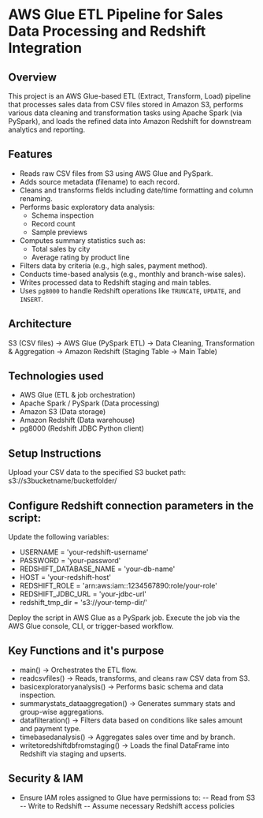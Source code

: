 # AWS Glue ETL Pipeline for Sales Data Processing and Redshift Integration

## Overview
This project is an AWS Glue-based ETL (Extract, Transform, Load) pipeline that processes sales data from CSV files stored in Amazon S3, performs various data cleaning and transformation tasks using Apache Spark (via PySpark), and loads the refined data into Amazon Redshift for downstream analytics and reporting.

##  Features
- Reads raw CSV files from S3 using AWS Glue and PySpark.
- Adds source metadata (filename) to each record.
- Cleans and transforms fields including date/time formatting and column renaming.
- Performs basic exploratory data analysis:
  - Schema inspection
  - Record count
  - Sample previews
- Computes summary statistics such as:
  - Total sales by city
  - Average rating by product line
- Filters data by criteria (e.g., high sales, payment method).
- Conducts time-based analysis (e.g., monthly and branch-wise sales).
- Writes processed data to Redshift staging and main tables.
- Uses `pg8000` to handle Redshift operations like `TRUNCATE`, `UPDATE`, and `INSERT`.

## Architecture
S3 (CSV files) -> AWS Glue (PySpark ETL) -> Data Cleaning, Transformation & Aggregation -> Amazon Redshift (Staging Table -> Main Table)

##  Technologies used
- AWS Glue (ETL & job orchestration)
- Apache Spark / PySpark (Data processing)
- Amazon S3 (Data storage)
- Amazon Redshift (Data warehouse)
- pg8000 (Redshift JDBC Python client)

## Setup Instructions
Upload your CSV data to the specified S3 bucket path:
s3://s3bucketname/bucketfolder/

## Configure Redshift connection parameters in the script:
Update the following variables:
- USERNAME = 'your-redshift-username'
- PASSWORD = 'your-password'
- REDSHIFT_DATABASE_NAME = 'your-db-name'
- HOST = 'your-redshift-host'
- REDSHIFT_ROLE = 'arn:aws:iam::1234567890:role/your-role'
- REDSHIFT_JDBC_URL = 'your-jdbc-url'
- redshift_tmp_dir = 's3://your-temp-dir/'

Deploy the script in AWS Glue as a PySpark job.
Execute the job via the AWS Glue console, CLI, or trigger-based workflow.

## Key Functions and it's purpose
- main() -> Orchestrates the ETL flow.
- readcsvfiles() -> Reads, transforms, and cleans raw CSV data from S3.
- basicexploratoryanalysis() -> Performs basic schema and data inspection.
- summarystats_dataaggregation() -> Generates summary stats and group-wise aggregations.
- datafilteration() -> Filters data based on conditions like sales amount and payment type.
- timebasedanalysis() -> Aggregates sales over time and by branch.
- writetoredshiftdbfromstaging() -> Loads the final DataFrame into Redshift via staging and upserts.

## Security & IAM
- Ensure IAM roles assigned to Glue have permissions to:
-- Read from S3
-- Write to Redshift
-- Assume necessary Redshift access policies

